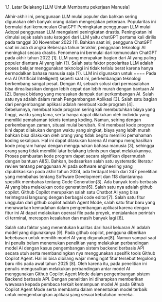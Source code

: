 1.1.	Latar Belakang
[LLM Untuk Membantu pekerjaan Manusia]

Akhir-akhir ini, penggunaan LLM mulai populer dan bahkan sering digunakan oleh banyak orang dalam mengerjakan pekeraan. Popularitas ini bermulai dari kemunculan ChatGPT 
Peningkatan penggunaan LLM mulai 
Adopsi penggunaan LLM mengalami peningkatan drastis. Peningkatan ini dimulai sejak salah satu kategori dari LLM yaitu chatGPT pertama kali dirilis pada tanggal 30 November 2022 [1]. Bahkan saat ini, pengguna ChatGPT saat ini ada di angka 
Beberapa tahun terakhir, penggnaan teknologi AI meningkat secara drastis. Fenomena ini bermulai dari kemunculan ChatGPT pada akhir tahun 2022 [1]. LLM yang merupakan bagian dari AI yang paling populer diantara AI yang lain (?). Salah satu faktor popolaritas LLM adalah proses belajar menggunakan teknologi ini tidak terlalu berat karena hanya bermodalkan bahasa manusia saja (?). LLM ini digunakan untuk 
	====
Pada era AI (Artificial Intelligent) seperti saat ini, perkembangan teknologi berkembang sangat pesat. Dengan AI, sebuah solusi dari permasalahan  bisa direalisasikan dengan lebih cepat dan lebih murah dengan bantuan AI [2]. Banyak bidang yang merasakan dampak dari perkembangan AI. Salah satu nya adalah dalam ranah Pengembangan Aplikasi [3]. Salah satu bagian dari pengembangan aplikasi adalah membuat kode program [4].
  Sebelumnya, membuat kode program sering kali membutuhkan biaya yang tinggi, waktu yang lama, serta hanya dapat dilakukan oleh individu yang memiliki pemahaman teknis tentang koding. Namun, seiring dengan perkembangan zaman, situasi mulai berubah. Kini membuat kode program kini dapat dilakukan dengan waktu yang singkat, biaya yang lebih murah bahkan bisa dilakukan oleh orang yang tidak begitu memiliki pemahaman koding sekalipun. Hal ini dapat dilakukan karena AI mampu menghasilkan kode program hanya dengan menggunakan bahasa manusia [3], sehingga orang yang tidak memiliki latar belakang teknis pun dapat melakukannya. 
Proses pembuatan kode program dapat secara signifikan dipermudah dengan bantuan AI[5]. Bahkan, bedasarkan salah satu systematic literatur review tentang penggunaan AI pada software engineering yang dipublikasikan pada akhir tahun 2024, ada terdapat lebih dari 247 penelitian yang membahas tentang Software Development dan 118 diantaranya spesifik membahas tentang Code Generation[3]. 
Ada banyak tools berbasis AI yang bisa melakukan code generation[6]. Salah satu nya adalah github copilot. Github Copilot merupakan salah satu Chatbot AI yang bisa terintegrasi langsung dengan berbagai code editor[7]. Salah satu fitur unggulan dari github copilot adalah Agent Mode, salah satu fitur baru yang menawarkan kemudahan dalam pengembangan aplikasi karena dengan fitur ini AI dapat melakukan operasi file pada proyek, menjalankan perintah  di terminal, merespon kesalahan dan masih banyak lagi [8].

Salah satu faktor yang menentukan kualitas dari hasil keluaran AI adalah model yang digunakanya [9]. Pada github copilot, pengguna diberikan kebebasan untuk memilih model AI yang digunakan[8]. 
Namun sampai saat ini penulis belum menemukan penelitian yang melakukan perbandingan model AI dengan kasus pengembangan sistem backend berbasis API secara utuh serta membandingkan nya menggunakan spesifik tools Github Copilot Agent. Hal ini bisa dibilang wajar mengingat fitur tersebut tergolong baru rilis pada awal tahun 2025 [8].
 Oleh karena itu,  pada penelitian ini penulis mengusulkan melakukan perbandingan antar model AI menggunakan Github Copilot Agent Mode dalam pengembangan sistem Backend berbasis API. Dengan penelitian ini diharapkan memberikan wawasan kepada pembaca terkait kemampuan model AI pada Github Copilot Agent Mode serta membantu dalam menentukan model terbaik untuk mengembangkan aplikasi yang sesuai kebutuhan mereka.
